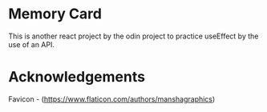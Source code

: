# Memory Card

This is another react project by the odin project to practice useEffect by the use of an API.

# Acknowledgements

Favicon - (https://www.flaticon.com/authors/manshagraphics)